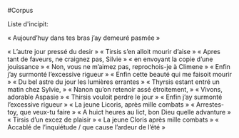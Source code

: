 #Corpus 

Liste d'incipit: 

« Aujourd’huy dans tes bras j’ay demeuré pasmée »

« L’autre jour pressé du desir »
« Tirsis s’en alloit mourir d’aise »
« Apres tant de faveurs, ne craignez pas, Silvie »
« en envoyant la copie d’une jouissance »
« Non, vous ne m’aimez pas, reprochois-je à Climene »
« Enfin j’ay surmonté l’excessive rigueur »
« Enfin cette beauté qui me faisoit mourir »
« Du bel astre du jour les lumières errantes »
« Thyrsis estant entré un matin chez Sylvie, »
« Nanon qu’on retenoir assé étroitement, »
« Vivons, adorable Aspasie »
« Thirsis vouloit perdre le jour »
« Enfin j’ay surmonté l’excessive rigueur »
« La jeune Licoris, après mille combats »
« Arrestes-toy, que veux-tu faire »
« A huict heures au lict, bon Dieu quelle advanture »
« Tirsis d’un excez de plaisir »
« La jeune Cloris après mille combats »
« Accablé de l’inquiétude / que cause l’ardeur de l’été »


